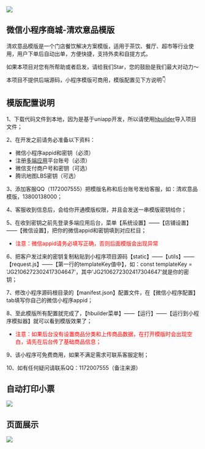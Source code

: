 <img src="http://cdn.ddyy.top/0688bd3f90b6f8cc3d644d02ef1e3462.jpg" />

## 微信小程序商城-清欢意品模版
清欢意品模版是一个门店餐饮解决方案模版，适用于茶饮、餐厅、超市等行业使用，用户下单后自动出单，方便快捷，支持外卖和自提方式。

如果本项目对您有所帮助或者启发，请给我们Star，您的鼓励是我们最大对动力～

本项目不提供后端源码，小程序模版可商用，模版配置见下方说明👇

## 模版配置说明
1、下载代码文件到本地，因为是基于uniapp开发，所以请使用[hbuilder][1]导入项目文件；

2、在开发之前请务必准备以下资料：

 - 微信小程序appid和密钥（必须）
 - 注册[多端应用][2]平台账号（必须）
 - 微信支付商户号和密钥（可选）
 - 腾讯地图LBS密钥（可选）

3、添加客服QQ（1172007555）把模版名称和后台账号发给客服，如：清欢意品模版，13800138000；

4、客服收到信息后，会给你开通模版权限，并且会发送一串模版密钥给你；

5、在收到密钥之前先登录多端应用后台，菜单【系统设置】——【店铺设置】——【微信设置】，把你的微信appid和密钥填到对应栏目；

 - <font style="color:red">注意：微信appid请务必填写正确，否则后面模版会出现异常</font>

6、把客户发过来的密钥复制粘贴到小程序项目源码【static】——【utils】——【request.js】——【第一行的templateKey值中】，如：const templateKey = 'JG2106272302417304647'，其中'JG2106272302417304647'就是你的密钥；

7、修改小程序源码根目录的【manifest.json】配置文件，在【微信小程序配置】tab填写你自己的微信小程序appid；

8、至此模版所有配置就完成了，【hbuilder菜单】——【运行】——【运行到小程序模拟器】就可以看到模版效果了；

 - <font style="color:red">注意：如果后台没有设置商品分类和上传商品数据，在打开模版时会出现空白，请先在后台传了基础商品信息；</font>

9、该小程序可免费商用，如果不满足需求可联系客服定制；

10、如有任何疑问请联系QQ：1172007555（备注来源）
 
 
## 自动打印小票
<img src="http://cdn.ddyy.top/8f0fdb13e9280e21cbda84c86d67f085.jpg" />

## 页面展示
<img src="http://cdn.ddyy.top/c3daabc07f41908b29dde57268f06f60.jpg" />


  [1]: https://www.dcloud.io/hbuilderx.html
  [2]: https://app.ddmini.com/
